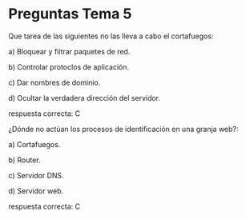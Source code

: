 # Preguntas Tema 5   


Que tarea de las siguientes no las lleva a cabo el cortafuegos:       

 a) Bloquear y filtrar paquetes de red.   
 
 b) Controlar protoclos de aplicación.   
 
 c) Dar nombres de dominio.
 
 d) Ocultar la verdadera dirección del servidor.   
 
 respuesta correcta: C   
 
 
¿Dónde no actúan los procesos de identificación en una granja web?:          
 
 a) Cortafuegos.   
 
 b) Router.   
 
 c) Servidor DNS.   
 
 d) Servidor web.   
 
 respuesta correcta: C
